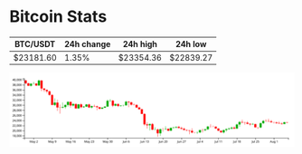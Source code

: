 # Bitcoin Stats

BTC/USDT|24h change|24h high|24h low|
|---|---|---|---|
|$23181.60|1.35%|$23354.36|$22839.27|

<img src="./chart.svg">
